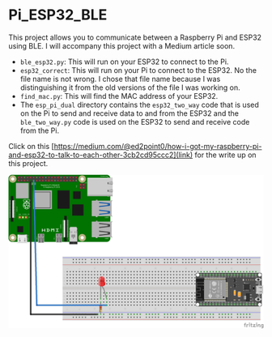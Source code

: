 # Pi_ESP32_BLE
This project allows you to communicate between a Raspberry Pi and ESP32 using BLE. I will accompany this project with a Medium article soon.

* `ble_esp32.py`: This will run on your ESP32 to connect to the Pi.
* `esp32_correct`: This will run on your Pi to connect to the ESP32. No the file name is not wrong. I chose that file name because I was distinguishing it from the old versions of the file I was working on.
* `find_mac.py`: This will find the MAC address of your ESP32.
* The `esp_pi_dual` directory contains the `esp32_two_way` code that is used on the Pi to send and receive data to and from the ESP32 and the `ble_two_way.py` code is used on the ESP32 to send and receive code from the Pi. 

Click on this [https://medium.com/@ed2point0/how-i-got-my-raspberry-pi-and-esp32-to-talk-to-each-other-3cb2cd95ccc2](link) for the write up on this project.

![Picture](https://github.com/sentairanger/Pi_ESP32_BLE/blob/main/esp32-pi_bb.jpg)
